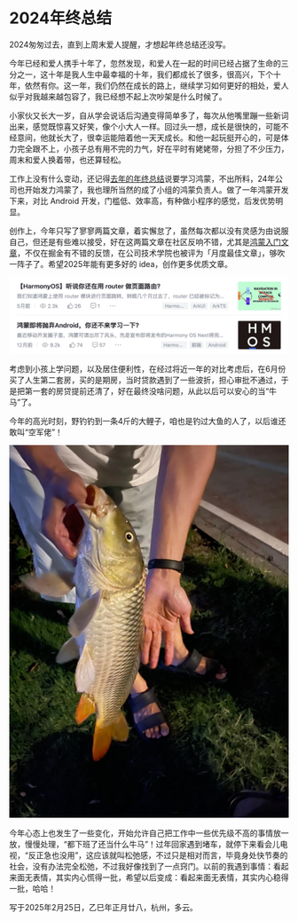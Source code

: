 # 2024年终总结

2024匆匆过去，直到上周末爱人提醒，才想起年终总结还没写。

今年已经和爱人携手十年了，忽然发现，和爱人在一起的时间已经占据了生命的三分之一，这十年是我人生中最幸福的十年，我们都成长了很多，很高兴，下个十年，依然有你。这一年，我们仍然在成长的路上，继续学习如何更好的相处，爱人似乎对我越来越包容了，我已经想不起上次吵架是什么时候了。

小家伙又长大一岁，自从学会说话后沟通变得简单多了，每次从他嘴里蹦一些新词出来，感觉既惊喜又好笑，像个小大人一样。回过头一想，成长是很快的，可能不经意间，他就长大了，很幸运能陪着他一天天成长。和他一起玩挺开心的，可是体力完全跟不上，小孩子总有用不完的力气，好在平时有姥姥带，分担了不少压力，周末和爱人换着带，也还算轻松。

工作上没有什么变动，还记得[去年的年终总结](https://github.com/wangchenyan/wangchenyan/blob/master/year_summary/2023%E5%B9%B4%E7%BB%88%E6%80%BB%E7%BB%93.md)说要学习鸿蒙，不出所料，24年公司也开始发力鸿蒙了，我也理所当然的成了小组的鸿蒙负责人。做了一年鸿蒙开发下来，对比 Android 开发，门槛低、效率高，有种做小程序的感觉，后发优势明显。

创作上，今年只写了寥寥两篇文章，着实懈怠了，虽然每次都以没有灵感为由说服自己，但还是有些难以接受，好在这两篇文章在社区反响不错，尤其是[鸿蒙入门文章](https://juejin.cn/post/7340307629891616808)，不仅在掘金有不错的反馈，在公司技术学院也被评为「月度最佳文章」，够吹一阵子了。希望2025年能有更多好的 idea，创作更多优质文章。

![](https://raw.githubusercontent.com/wangchenyan/wangchenyan/master/year_summary/image/2024_1.jpg)

考虑到小孩上学问题，以及居住便利性，在经过将近一年的对比考虑后，在6月份买了人生第二套房，买的是期房，当时贷款遇到了一些波折，担心审批不通过，于是把第一套的房贷提前还清了，好在最终没啥问题，从此以后可以安心的当“牛马”了。

今年的高光时刻，野钓钓到一条4斤的大鲤子，咱也是钓过大鱼的人了，以后谁还敢叫“空军佬”！

![](https://raw.githubusercontent.com/wangchenyan/wangchenyan/master/year_summary/image/2024_2.jpg)

今年心态上也发生了一些变化，开始允许自己把工作中一些优先级不高的事情放一放，慢慢处理，“都下班了还当什么牛马”！过年回家遇到堵车，就停下来看会儿电视，“反正急也没用”，这应该就叫松弛感，不过只是相对而言，毕竟身处快节奏的社会，没有办法完全松弛，不过我好像找到了一点窍门。以前的我遇到事情：看起来面无表情，其实内心慌得一批，希望以后变成：看起来面无表情，其实内心稳得一批，哈哈！

写于2025年2月25日，乙巳年正月廿八，杭州，多云。
